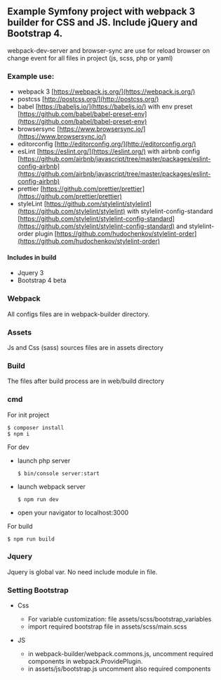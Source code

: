 ## Example Symfony project with webpack 3 builder for CSS and JS. Include jQuery and Bootstrap 4.

webpack-dev-server and browser-sync are use for reload browser on change event for all files in project (js, scss, php or yaml)

### Example use:
* webpack 3 [https://webpack.js.org/](https://webpack.js.org/)
* postcss [http://postcss.org/](http://postcss.org/)
* babel [https://babeljs.io/](https://babeljs.io/) with env preset [https://github.com/babel/babel-preset-env](https://github.com/babel/babel-preset-env)
* browsersync [https://www.browsersync.io/](https://www.browsersync.io/)
* editorconfig [http://editorconfig.org/](http://editorconfig.org/)
* esLint [https://eslint.org/](https://eslint.org/) with airbnb config [https://github.com/airbnb/javascript/tree/master/packages/eslint-config-airbnb](https://github.com/airbnb/javascript/tree/master/packages/eslint-config-airbnb)
* prettier [https://github.com/prettier/prettier](https://github.com/prettier/prettier)
* styleLint [https://github.com/stylelint/stylelint](https://github.com/stylelint/stylelint) with stylelint-config-standard [https://github.com/stylelint/stylelint-config-standard](https://github.com/stylelint/stylelint-config-standard) and stylelint-order plugin [https://github.com/hudochenkov/stylelint-order](https://github.com/hudochenkov/stylelint-order)

#### Includes in build
* Jquery 3
* Bootstrap 4 beta

### Webpack

All configs files are in webpack-builder directory.

### Assets

Js and Css (sass) sources files are in assets directory

### Build

The files after build process are in web/build directory

### cmd

For init project

    $ composer install
    $ npm i

For dev

* launch php server

      $ bin/console server:start

* launch webpack server

      $ npm run dev

* open your navigator to localhost:3000

For build

    $ npm run build


### Jquery
Jquery is global var. No need include module in file.
### Setting Bootstrap

* Css
  - For variable customization: file assets/scss/bootstrap_variables
  - import required bootstrap file in assets/scss/main.scss

* JS
  - in webpack-builder/webpack.commons.js, uncomment required components in webpack.ProvidePlugin.
  - in assets/js/bootstrap.js uncomment also required components